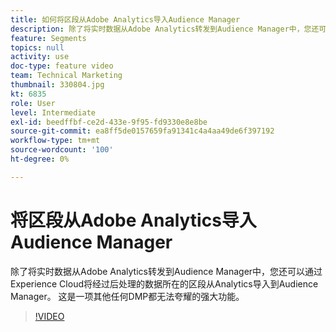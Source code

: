 ```yaml
---
title: 如何将区段从Adobe Analytics导入Audience Manager
description: 除了将实时数据从Adobe Analytics转发到Audience Manager中，您还可以通过Experience Cloud将经过后处理的数据所在的区段从Analytics导入到Audience Manager。 这是一项其他任何DMP都无法夸耀的强大功能。
feature: Segments
topics: null
activity: use
doc-type: feature video
team: Technical Marketing
thumbnail: 330804.jpg
kt: 6835
role: User
level: Intermediate
exl-id: beedffbf-ce2d-433e-9f95-fd9330e8e8be
source-git-commit: ea8ff5de0157659fa91341c4a4aa49de6f397192
workflow-type: tm+mt
source-wordcount: '100'
ht-degree: 0%

---
```


# 将区段从Adobe Analytics导入Audience Manager

除了将实时数据从Adobe Analytics转发到Audience Manager中，您还可以通过Experience Cloud将经过后处理的数据所在的区段从Analytics导入到Audience Manager。 这是一项其他任何DMP都无法夸耀的强大功能。

>[!VIDEO](https://video.tv.adobe.com/v/330804/?quality=12&learn=on)
